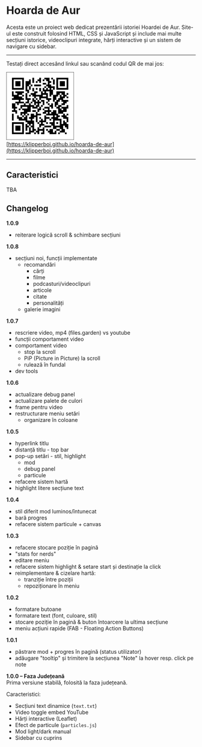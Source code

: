 # Hoarda de Aur

Acesta este un proiect web dedicat prezentării istoriei Hoardei de Aur. Site-ul este construit folosind HTML, CSS și JavaScript și include mai multe secțiuni istorice, videoclipuri integrate, hărți interactive și un sistem de navigare cu sidebar.

---

Testați direct accesând linkul sau scanând codul QR de mai jos:  

<a href="https://klipperboi.github.io/hoarda-de-aur/"><img src="assets/qr.png" alt="QR code" width="180"></a>  
[https://klipperboi.github.io/hoarda-de-aur](https://klipperboi.github.io/hoarda-de-aur)

---

## Caracteristici
TBA

## Changelog

**1.0.9**
- reiterare logică scroll & schimbare secțiuni

**1.0.8**
- secțiuni noi, funcții implementate
  - recomandări
    - cărți
    - filme
    - podcasturi/videoclipuri
    - articole
    - citate
    - personalități
  - galerie imagini

**1.0.7**
- rescriere video, mp4 (files.garden) vs youtube
- funcții comportament video
- comportament video
    - stop la scroll
    - PiP (Picture in Picture) la scroll
    - rulează în fundal
- dev tools

**1.0.6**
- actualizare debug panel
- actualizare palete de culori
- frame pentru video
- restructurare meniu setări
    - organizare în coloane

**1.0.5**
- hyperlink titlu
- distanță titlu - top bar
- pop-up setări - stil, highlight
    - mod
    - debug panel
    - particule
- refacere sistem hartă
- highlight litere secțiune text

**1.0.4**
- stil diferit mod luminos/întunecat
- bară progres
- refacere sistem particule + canvas

**1.0.3**
- refacere stocare poziție în pagină
- "stats for nerds"
- editare meniu
- refacere sistem highlight & setare start și destinație la click
- reimplementare & cizelare hartă:
  - tranziție între poziții
  - repoziționare în meniu

**1.0.2**
- formatare butoane
- formatare text (font, culoare, stil)
- stocare poziție în pagină & buton întoarcere la ultima secțiune
- meniu acțiuni rapide (FAB - Floating Action Buttons)

**1.0.1**
- păstrare mod + progres în pagină (status utilizator)
- adăugare "tooltip" și trimitere la secțiunea "Note" la hover resp. click pe note

**1.0.0 – Faza Județeană**  
Prima versiune stabilă, folosită la faza județeană.

Caracteristici:
- Secțiuni text dinamice (`text.txt`)
- Video toggle embed YouTube
- Hărți interactive (Leaflet)
- Efect de particule (`particles.js`)
- Mod light/dark manual
- Sidebar cu cuprins
